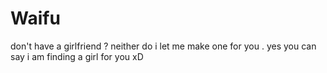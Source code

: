 # Waifu
don't have a girlfriend ? neither do i let me make one for you . yes you can say i am finding  a girl for you xD 
